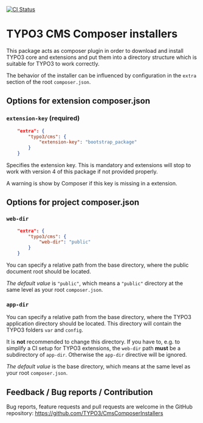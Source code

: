 [![CI Status](https://github.com/TYPO3/CmsComposerInstallers/workflows/CI/badge.svg?branch=master)](https://github.com/TYPO3/CmsComposerInstallers/actions?query=workflow%3ACI)

# TYPO3 CMS Composer installers

This package acts as composer plugin in order to download and install TYPO3
core and extensions and put them into a directory structure which is suitable
for TYPO3 to work correctly.

The behavior of the installer can be influenced by configuration in the `extra`
section of the root `composer.json`.

## Options for extension composer.json

### `extension-key` (required)

```json
    "extra": {
        "typo3/cms": {
            "extension-key": "bootstrap_package"
        }
    }
```

Specifies the extension key. This is mandatory and extensions will stop to work
with version 4 of this package if not provided properly.

A warning is show by Composer if this key is missing in a extension.

## Options for project composer.json

### `web-dir`

```json
    "extra": {
        "typo3/cms": {
            "web-dir": "public"
        }
    }
```

You can specify a relative path from the base directory, where the public
document root should be located.

*The default value* is `"public"`, which means a `"public"` directory at the
same level as your root `composer.json`.

### `app-dir`

You can specify a relative path from the base directory, where the TYPO3
application directory should be located. This directory will contain the TYPO3
folders `var` and `config`.

It is **not** recommended to change this directory. If you have to, e.g. to
simplify a CI setup for TYPO3 extensions, the `web-dir` path **must** be a
subdirectory of `app-dir`. Otherwise the `app-dir` directive will be ignored.

*The default value* is the base directory, which means at the same level as
your root `composer.json`.

## Feedback / Bug reports / Contribution

Bug reports, feature requests and pull requests are welcome in the GitHub
repository: <https://github.com/TYPO3/CmsComposerInstallers>
